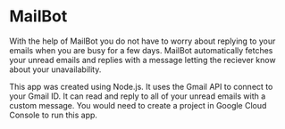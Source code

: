 # MailBot
With the help of MailBot you do not have to worry about replying to your emails when you are busy for a few days. MailBot automatically fetches your unread emails and replies with a message letting the reciever know about your unavailability.

This app was created using Node.js. It uses the Gmail API to connect to your Gmail ID. It can read and reply to all of your unread emails with a custom message. You would need to create a project in Google Cloud Console to run this app.
